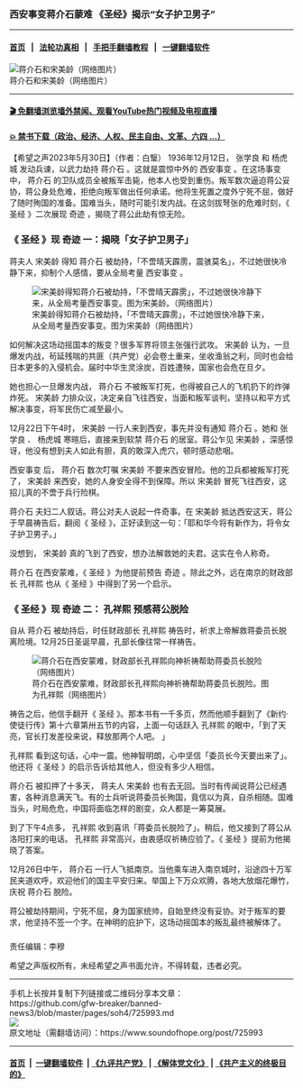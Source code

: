### 西安事变蒋介石蒙难  《圣经》揭示“女子护卫男子”
------------------------

#### [首页](https://github.com/gfw-breaker/banned-news3/blob/master/README.md) &nbsp;&nbsp;|&nbsp;&nbsp; [法轮功真相](https://github.com/begood0513/basic/blob/master/README.md)  &nbsp;&nbsp;|&nbsp;&nbsp; [手把手翻墙教程](https://github.com/gfw-breaker/guides/wiki)  &nbsp;&nbsp;|&nbsp;&nbsp; [一键翻墙软件](https://github.com/gfw-breaker/nogfw/blob/master/README.md)  



<div><img alt="蒋介石和宋美龄（网络图片） " src="https://img.soundofhope.org/2023-05/1685479317543.jpg"/>
<br/><figcaption class="caption">
 蒋介石和宋美龄（网络图片）
</figcaption></div><hr/>

#### [ 🎬  免翻墙浏览墙外禁闻、观看YouTube热门视频及电视直播](https://github.com/gfw-breaker/HelloWorld)

#### [ 💥  禁书下载（政治、经济、人权、民主自由、文革、六四 ...）](https://github.com/gfw-breaker/books/blob/master/README.md)

<div><div class="Content__Wrapper sc-1bvya0-0 elmmKw article_body" data-checkusr="" itemprop="articleBody">
 <div id="post_place_1">
 </div>
 <p class="meta-top">
  <span class="meta">
   【希望之声2023年5月30日】（作者：白瑿）
  </span>
  1936年12月12日，
  <ok href="/term/7636">
   张学良
  </ok>
  和
  <ok href="/term/7639">
   杨虎城
  </ok>
  发动兵谏，以武力劫持
  <ok href="/term/4661">
   蒋介石
  </ok>
  。这就是震惊中外的
  <ok href="/term/7635">
   西安事变
  </ok>
  。在这场事变中，
  <ok href="/term/4661">
   蒋介石
  </ok>
  的卫队成员全被叛军击毙，他本人也受到重伤。叛军数次逼迫蒋公妥协，蒋公身处危难，拒绝向叛军做出任何承诺。他将生死置之度外宁死不屈，做好了随时殉国的准备。国难当头，随时可能引发内战。在这剑拔弩张的危难时刻，《
  <ok href="/term/5739">
   圣经
  </ok>
  》二次展现
  <ok href="/term/2817">
   奇迹
  </ok>
  ，揭晓了蒋公此劫有惊无险。
 </p>
 <h3>
  《
  <ok href="/term/5739">
   圣经
  </ok>
  》现
  <ok href="/term/2817">
   奇迹
  </ok>
  一：揭晓「女子护卫男子」
 </h3>
 <p>
  <ok href="/term/219565">
   蒋夫人
  </ok>
  <ok href="/term/6059">
   宋美龄
  </ok>
  得知
  <ok href="/term/4661">
   蒋介石
  </ok>
  被劫持，「不啻晴天霹雳，震骇莫名」，不过她很快冷静下来，抑制个人感情，要从全局考量
  <ok href="/term/7635">
   西安事变
  </ok>
  。
 </p>
 <figure class="OImage__StyledFigure-sc-1lfley0-0 jWYblU">
  <img alt="宋美龄得知蒋介石被劫持，「不啻晴天霹雳」，不过她很快冷静下来，从全局考量西安事变。图为宋美龄。（网络图片）" src="https://img.soundofhope.org/2023-05/1685479561468.jpg"/>
  <br/><figcaption>
   宋美龄得知蒋介石被劫持，「不啻晴天霹雳」，不过她很快冷静下来，从全局考量西安事变。图为宋美龄（网络图片）
  </figcaption>
 </figure>
 <p>
  如何解决这场动摇国本的叛变？很多军界将领主张强行武攻。
  <ok href="/term/6059">
   宋美龄
  </ok>
  认为，一旦爆发内战，茍延残喘的共匪（共产党）必会卷土重来，坐收渔翁之利，同时也会给日本更多的入侵机会。届时中华生灵涂炭，百姓遭殃，国家也会危在旦夕。
 </p>
 <p>
  她也担心一旦爆发内战，
  <ok href="/term/4661">
   蒋介石
  </ok>
  不被叛军打死，也得被自己人的飞机扔下的炸弹炸死。
  <ok href="/term/6059">
   宋美龄
  </ok>
  力排众议，决定亲自飞往西安，当面和叛军谈判，坚持以和平方式解决事变，将军民伤亡减至最小。
 </p>
 <p>
  12月22日下午4时，
  <ok href="/term/6059">
   宋美龄
  </ok>
  一行人来到西安，事先并没有通知
  <ok href="/term/4661">
   蒋介石
  </ok>
  。她和
  <ok href="/term/7636">
   张学良
  </ok>
  、
  <ok href="/term/7639">
   杨虎城
  </ok>
  寒暄后，直接来到软禁
  <ok href="/term/4661">
   蒋介石
  </ok>
  的居室。蒋公乍见
  <ok href="/term/6059">
   宋美龄
  </ok>
  ，深感惊讶，他没有想到夫人如此有胆，真的敢深入虎穴，顿时感动悲咽。
 </p>
 <p>
  <ok href="/term/7635">
   西安事变
  </ok>
  后，
  <ok href="/term/4661">
   蒋介石
  </ok>
  数次叮嘱
  <ok href="/term/6059">
   宋美龄
  </ok>
  不要来西安冒险。他的卫兵都被叛军打死了，
  <ok href="/term/6059">
   宋美龄
  </ok>
  来西安，她的人身安全得不到保障。所以
  <ok href="/term/6059">
   宋美龄
  </ok>
  冒死飞往西安，这招儿真的不啻于兵行险棋。
 </p>
 <p>
  <ok href="/term/4661">
   蒋介石
  </ok>
  夫妇二人叙话。蒋公对夫人说起一件奇事。在
  <ok href="/term/6059">
   宋美龄
  </ok>
  抵达西安这天，蒋公于早晨祷告后，翻阅《
  <ok href="/term/5739">
   圣经
  </ok>
  》，正好读到这一句：「耶和华今将有新作为，将令女子护卫男子。」
 </p>
 <p>
  没想到，
  <ok href="/term/6059">
   宋美龄
  </ok>
  真的飞到了西安，想办法解救她的夫君。这实在令人称奇。
 </p>
 <p>
  <ok href="/term/4661">
   蒋介石
  </ok>
  在西安蒙难，《
  <ok href="/term/5739">
   圣经
  </ok>
  》为他提前预告
  <ok href="/term/2817">
   奇迹
  </ok>
  。除此之外，远在南京的财政部长
  <ok href="/term/113567">
   孔祥熙
  </ok>
  也从《
  <ok href="/term/5739">
   圣经
  </ok>
  》中得到了另一个启示。
 </p>
 <h3>
  《
  <ok href="/term/5739">
   圣经
  </ok>
  》现
  <ok href="/term/2817">
   奇迹
  </ok>
  二：
  <ok href="/term/113567">
   孔祥熙
  </ok>
  预感蒋公脱险
 </h3>
 <p>
  自从
  <ok href="/term/4661">
   蒋介石
  </ok>
  被劫持后，时任财政部长
  <ok href="/term/113567">
   孔祥熙
  </ok>
  祷告时，祈求上帝解救蒋委员长脱离险境。12月25日圣诞早晨，孔部长像往常一样祷告。
 </p>
 <figure class="OImage__StyledFigure-sc-1lfley0-0 jWYblU">
  <img alt="蒋介石在西安蒙难，财政部长孔祥熙向神祈祷帮助蒋委员长脱险（网络图片）" src="https://img.soundofhope.org/2023-05/1685480605742.jpg"/>
  <br/><figcaption>
   蒋介石在西安蒙难，财政部长孔祥熙向神祈祷帮助蒋委员长脱险。图为孔祥熙（网络图片）
  </figcaption>
 </figure>
 <p>
  祷告之后，他信手翻开《
  <ok href="/term/5739">
   圣经
  </ok>
  》。那本书有一千多页，然而他顺手翻到了《新约‧使徒行传》第十六章第卅五节的内容，上面一句话跃入
  <ok href="/term/113567">
   孔祥熙
  </ok>
  的眼中，「到了天亮，官长打发差役来说，释放那两个人吧。 」
 </p>
 <p>
  <ok href="/term/113567">
   孔祥熙
  </ok>
  看到这句话，心中一震。他神智明朗，心中坚信「委员长今天要出来了」。他还将《
  <ok href="/term/5739">
   圣经
  </ok>
  》的启示告诉给其他人，但没有多少人相信。
 </p>
 <p>
  <ok href="/term/4661">
   蒋介石
  </ok>
  被扣押了十多天，
  <ok href="/term/219565">
   蒋夫人
  </ok>
  <ok href="/term/6059">
   宋美龄
  </ok>
  也有去无回。当时有传闻说蒋公已经遇害，各种消息满天飞。有的士兵听说蒋委员长殉国，竟信以为真，自杀相随。国难当头，时局危危，中国将面临怎样的剧变，众人都是一筹莫展。
 </p>
 <p>
  到了下午4点多，
  <ok href="/term/113567">
   孔祥熙
  </ok>
  收到喜讯「蒋委员长脱险了」。稍后，他又接到了蒋公从洛阳打来的电话。
  <ok href="/term/113567">
   孔祥熙
  </ok>
  非常高兴，由衷感叹祈祷应验了。《
  <ok href="/term/5739">
   圣经
  </ok>
  》提前为他揭晓了答案。
 </p>
 <p>
  12月26日中午，
  <ok href="/term/4661">
   蒋介石
  </ok>
  一行人飞抵南京。当他乘车进入南京城时，沿途四十万军民夹道欢呼，欢迎他们的国主平安归来。举国上下万众欢腾，各地大放烟花爆竹，庆祝
  <ok href="/term/4661">
   蒋介石
  </ok>
  脱险。
 </p>
 <p>
  蒋公被劫持期间，宁死不屈，身为国家统帅，自始至终没有妥协。对于叛军的要求，他坚持不签一个字。在神明的庇护下，这场动摇国本的叛乱最终被解体了。
 </p>
 <h3>
 </h3>
 <p class="meta-btm">
  责任编辑：李穆
 </p>
 <p class="meta-btm">
  希望之声版权所有，未经希望之声书面允许，不得转载，违者必究。
 </p>
</div>
</div>
<hr/>
手机上长按并复制下列链接或二维码分享本文章：<br/>
https://github.com/gfw-breaker/banned-news3/blob/master/pages/soh4/725993.md <br/>
<a href='https://github.com/gfw-breaker/banned-news3/blob/master/pages/soh4/725993.md'><img src='https://github.com/gfw-breaker/banned-news3/blob/master/pages/soh4/725993.md.png'/></a> <br/>
原文地址（需翻墙访问）：https://www.soundofhope.org/post/725993


------------------------
#### [首页](https://github.com/gfw-breaker/banned-news3/blob/master/README.md) &nbsp;|&nbsp; [一键翻墙软件](https://github.com/gfw-breaker/nogfw/blob/master/README.md) &nbsp;| [《九评共产党》](https://github.com/gfw-breaker/9ping.md/blob/master/README.md#九评之一评共产党是什么) | [《解体党文化》](https://github.com/gfw-breaker/jtdwh.md/blob/master/README.md) | [《共产主义的终极目的》](https://github.com/gfw-breaker/gczydzjmd.md/blob/master/README.md)


<img src='http://gfw-breaker.win/banned-news3/pages/soh4/725993.md' width='0px' height='0px'/>